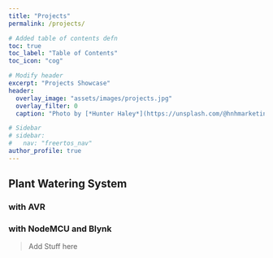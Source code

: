 ```yaml
---
title: "Projects"
permalink: /projects/

# Added table of contents defn
toc: true
toc_label: "Table of Contents"
toc_icon: "cog"

# Modify header
excerpt: "Projects Showcase"
header:
  overlay_image: "assets/images/projects.jpg"
  overlay_filter: 0
  caption: "Photo by [*Hunter Haley*](https://unsplash.com/@hnhmarketing) on [Unsplash](https://unsplash.com/)"

# Sidebar
# sidebar:
#   nav: "freertos_nav"
author_profile: true
---
```


## Plant Watering System

### with AVR

### with NodeMCU and Blynk

> Add Stuff here
